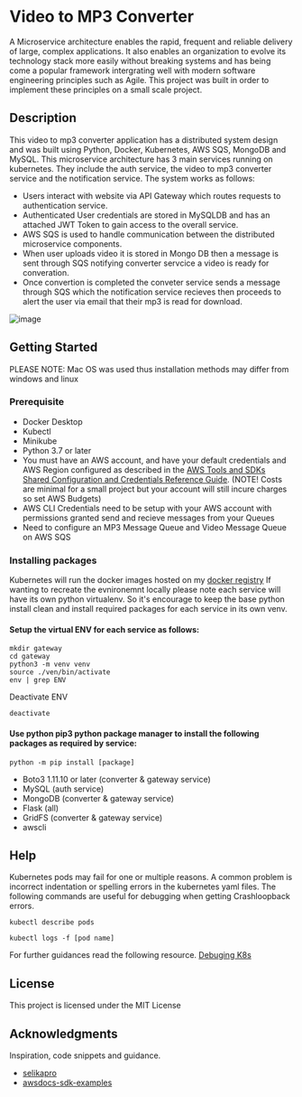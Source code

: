 # Video to MP3 Converter
A Microservice architecture enables the rapid, frequent and reliable delivery of large, complex applications. It also enables an organization to evolve its technology stack more easily without breaking systems and has being come a popular framework intergrating well with modern software engineering principles such as Agile. This project was built in order to implement these principles on a small scale project.

## Description
This video to mp3 converter application has a distributed system design and was built using Python, Docker, Kubernetes, AWS SQS, MongoDB and MySQL. This microservice architecture has 3 main services running on kubernetes. They include the auth service, the video to mp3 converter service and the notification service. The system works as follows:

* Users interact with website via API Gateway which routes requests to authentication service. 
* Authenticated User credentials are stored in MySQLDB and has an attached JWT Token to gain access to the overall service. 
* AWS SQS is used to handle communication between the distributed microservice components. 
* When user uploads video it is stored in Mongo DB then a message is sent through SQS notifying converter servcice a video is ready for converation. 
* Once convertion is completed the conveter service sends a message through SQS which the notification service recieves then proceeds to alert the user via email that their mp3 is read for download.

![image](https://user-images.githubusercontent.com/21098368/216708933-25cee95d-572d-419e-b09c-621b32fec08f.png)

## Getting Started
PLEASE NOTE: Mac OS was used thus installation methods may differ from windows and linux

### Prerequisite

* Docker Desktop
* Kubectl
* Minikube
* Python 3.7 or later
* You must have an AWS account, and have your default credentials and AWS Region configured as described in the [AWS Tools and SDKs Shared Configuration and Credentials Reference Guide](https://docs.aws.amazon.com/credref/latest/refdocs/creds-config-files.html). (NOTE! Costs are minimal for a small project but your account will still incure charges so set AWS Budgets)
* AWS CLI Credentials need to be setup with your AWS account with permissions granted send and recieve messages from your Queues
* Need to configure an MP3 Message Queue and Video Message Queue on AWS SQS


### Installing packages
Kubernetes will run the docker images hosted on my [docker registry](https://hub.docker.com/repositories/jmc777)
If wanting to recreate the evnironemnt locally please note each service will have its own python virtualenv. So it's encourage to keep the base python install clean and install required packages for each service in its own venv.

#### Setup the virtual ENV for each service as follows:
```
mkdir gateway
cd gateway
python3 -m venv venv
source ./ven/bin/activate
env | grep ENV  
```
Deactivate ENV 
```
deactivate
```

#### Use python pip3 python package manager to install the following packages as required by service:
```
python -m pip install [package]
```
* Boto3 1.11.10 or later (converter & gateway service)
* MySQL (auth service)
* MongoDB (converter & gateway service)
* Flask (all)
* GridFS (converter & gateway service)
* awscli

## Help

Kubernetes pods may fail for one or multiple reasons. A common problem is incorrect indentation or spelling errors in the kubernetes yaml files.
The following commands are useful for debugging when getting Crashloopback errors.

```
kubectl describe pods
```
```
kubectl logs -f [pod name]
```
For further guidances read the following resource. [Debuging K8s](https://kubernetes.io/docs/tasks/debug/debug-application/debug-running-pod/)


## License

This project is licensed under the MIT License 

## Acknowledgments

Inspiration, code snippets and guidance.
* [selikapro](https://github.com/selikapro)
* [awsdocs-sdk-examples](https://github.com/awsdocs/aws-doc-sdk-examples/tree/main/python/example_code/sqs#code-examples)
